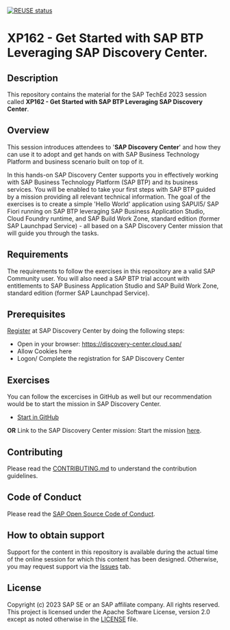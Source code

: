 [![REUSE status](https://api.reuse.software/badge/github.com/SAP-samples/teched2023-XP162)](https://api.reuse.software/info/github.com/SAP-samples/teched2023-XP162)

# XP162 - Get Started with SAP BTP Leveraging SAP Discovery Center.

## Description

This repository contains the material for the SAP TechEd 2023 session called **XP162 - Get Started with SAP BTP Leveraging SAP Discovery Center**.

## Overview

This session introduces attendees to '**SAP Discovery Center**' and how they can use it to adopt and get hands on with SAP Business Technology Platform and business scenario built on top of it. 

In this hands-on SAP Discovery Center supports you in effectively working with SAP Business Technology Platform (SAP BTP) and its business services. You will be enabled to take your first steps with SAP BTP guided by a mission providing all relevant technical information. The goal of the exercises is to create a simple 'Hello World' application using SAPUI5/ SAP Fiori running on SAP BTP leveraging SAP Business Application Studio, Cloud Foundry runtime, and SAP Build Work Zone, standard edition (former SAP Launchpad Service) - all based on a SAP Discovery Center mission that will guide you through the tasks.

## Requirements

The requirements to follow the exercises in this repository are a valid SAP Community user. You will also need a SAP BTP trial account with entitlements to SAP Business Application Studio and SAP Build Work Zone, standard edition (former SAP Launchpad Service).

## Prerequisites

[Register](https://discovery-center.cloud.sap/index.html) at SAP Discovery Center by doing the following steps: 

+ Open in your browser: https://discovery-center.cloud.sap/
+ Allow Cookies here
+ Logon/ Complete the registration for SAP Discovery Center

## Exercises

You can follow the excercises in GitHub as well but our recommendation would be to start the mission in SAP Discovery Center. 
- [Start in GitHub](https://github.com/SAP-samples/teched2023-XP162/tree/main/Exercises)
   
**OR** Link to the SAP Discovery Center mission: Start the mission [here](https://developers.sap.com/tutorials/abap-environment-trial-onboarding.html).

## Contributing
Please read the [CONTRIBUTING.md](./CONTRIBUTING.md) to understand the contribution guidelines.

## Code of Conduct
Please read the [SAP Open Source Code of Conduct](https://github.com/SAP-samples/.github/blob/main/CODE_OF_CONDUCT.md).

## How to obtain support

Support for the content in this repository is available during the actual time of the online session for which this content has been designed. Otherwise, you may request support via the [Issues](../../issues) tab.

## License
Copyright (c) 2023 SAP SE or an SAP affiliate company. All rights reserved. This project is licensed under the Apache Software License, version 2.0 except as noted otherwise in the [LICENSE](LICENSES/Apache-2.0.txt) file.
